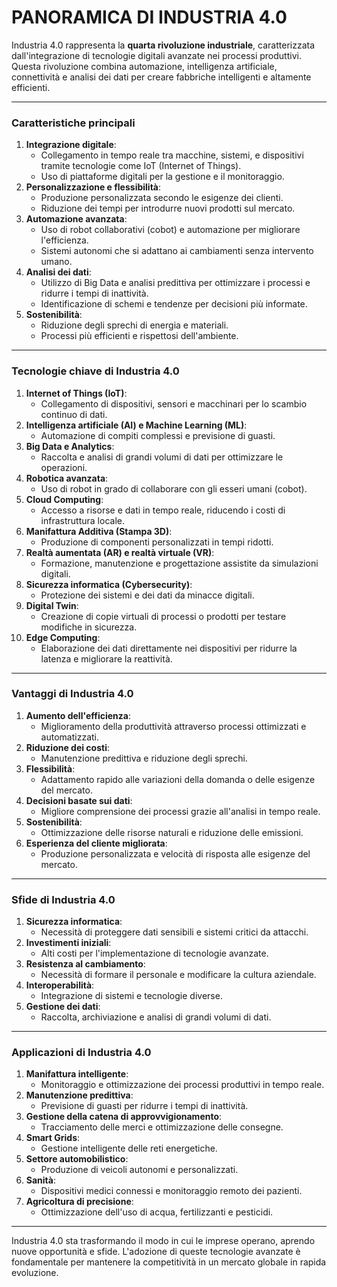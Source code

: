 # PANORAMICA DI INDUSTRIA 4.0

Industria 4.0 rappresenta la **quarta rivoluzione industriale**, caratterizzata dall'integrazione di tecnologie digitali avanzate nei processi produttivi. Questa rivoluzione combina automazione, intelligenza artificiale, connettività e analisi dei dati per creare fabbriche intelligenti e altamente efficienti.

---

### **Caratteristiche principali**

1. **Integrazione digitale**:  
   * Collegamento in tempo reale tra macchine, sistemi, e dispositivi tramite tecnologie come IoT (Internet of Things).  
   * Uso di piattaforme digitali per la gestione e il monitoraggio.  
2. **Personalizzazione e flessibilità**:  
   * Produzione personalizzata secondo le esigenze dei clienti.  
   * Riduzione dei tempi per introdurre nuovi prodotti sul mercato.  
3. **Automazione avanzata**:  
   * Uso di robot collaborativi (cobot) e automazione per migliorare l'efficienza.  
   * Sistemi autonomi che si adattano ai cambiamenti senza intervento umano.  
4. **Analisi dei dati**:  
   * Utilizzo di Big Data e analisi predittiva per ottimizzare i processi e ridurre i tempi di inattività.  
   * Identificazione di schemi e tendenze per decisioni più informate.  
5. **Sostenibilità**:  
   * Riduzione degli sprechi di energia e materiali.  
   * Processi più efficienti e rispettosi dell'ambiente.

---

### **Tecnologie chiave di Industria 4.0**

1. **Internet of Things (IoT)**:  
   * Collegamento di dispositivi, sensori e macchinari per lo scambio continuo di dati.  
2. **Intelligenza artificiale (AI) e Machine Learning (ML)**:  
   * Automazione di compiti complessi e previsione di guasti.  
3. **Big Data e Analytics**:  
   * Raccolta e analisi di grandi volumi di dati per ottimizzare le operazioni.  
4. **Robotica avanzata**:  
   * Uso di robot in grado di collaborare con gli esseri umani (cobot).  
5. **Cloud Computing**:  
   * Accesso a risorse e dati in tempo reale, riducendo i costi di infrastruttura locale.  
6. **Manifattura Additiva (Stampa 3D)**:  
   * Produzione di componenti personalizzati in tempi ridotti.  
7. **Realtà aumentata (AR) e realtà virtuale (VR)**:  
   * Formazione, manutenzione e progettazione assistite da simulazioni digitali.  
8. **Sicurezza informatica (Cybersecurity)**:  
   * Protezione dei sistemi e dei dati da minacce digitali.  
9. **Digital Twin**:  
   * Creazione di copie virtuali di processi o prodotti per testare modifiche in sicurezza.  
10. **Edge Computing**:  
    * Elaborazione dei dati direttamente nei dispositivi per ridurre la latenza e migliorare la reattività.

---

### **Vantaggi di Industria 4.0**

1. **Aumento dell'efficienza**:  
   * Miglioramento della produttività attraverso processi ottimizzati e automatizzati.  
2. **Riduzione dei costi**:  
   * Manutenzione predittiva e riduzione degli sprechi.  
3. **Flessibilità**:  
   * Adattamento rapido alle variazioni della domanda o delle esigenze del mercato.  
4. **Decisioni basate sui dati**:  
   * Migliore comprensione dei processi grazie all'analisi in tempo reale.  
5. **Sostenibilità**:  
   * Ottimizzazione delle risorse naturali e riduzione delle emissioni.  
6. **Esperienza del cliente migliorata**:  
   * Produzione personalizzata e velocità di risposta alle esigenze del mercato.

---

### **Sfide di Industria 4.0**

1. **Sicurezza informatica**:  
   * Necessità di proteggere dati sensibili e sistemi critici da attacchi.  
2. **Investimenti iniziali**:  
   * Alti costi per l'implementazione di tecnologie avanzate.  
3. **Resistenza al cambiamento**:  
   * Necessità di formare il personale e modificare la cultura aziendale.  
4. **Interoperabilità**:  
   * Integrazione di sistemi e tecnologie diverse.  
5. **Gestione dei dati**:  
   * Raccolta, archiviazione e analisi di grandi volumi di dati.

---

### **Applicazioni di Industria 4.0**

1. **Manifattura intelligente**:  
   * Monitoraggio e ottimizzazione dei processi produttivi in tempo reale.  
2. **Manutenzione predittiva**:  
   * Previsione di guasti per ridurre i tempi di inattività.  
3. **Gestione della catena di approvvigionamento**:  
   * Tracciamento delle merci e ottimizzazione delle consegne.  
4. **Smart Grids**:  
   * Gestione intelligente delle reti energetiche.  
5. **Settore automobilistico**:  
   * Produzione di veicoli autonomi e personalizzati.  
6. **Sanità**:  
   * Dispositivi medici connessi e monitoraggio remoto dei pazienti.  
7. **Agricoltura di precisione**:  
   * Ottimizzazione dell'uso di acqua, fertilizzanti e pesticidi.

---

Industria 4.0 sta trasformando il modo in cui le imprese operano, aprendo nuove opportunità e sfide. L'adozione di queste tecnologie avanzate è fondamentale per mantenere la competitività in un mercato globale in rapida evoluzione.
